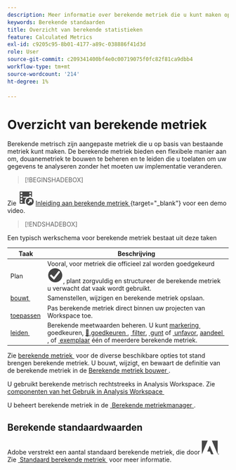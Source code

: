 ```yaml
---
description: Meer informatie over berekende metriek die u kunt maken op basis van bestaande metriek.
keywords: Berekende standaarden
title: Overzicht van berekende statistieken
feature: Calculated Metrics
exl-id: c9205c95-8b01-4177-a89c-038886f41d3d
role: User
source-git-commit: c209341400bf4e0c00719075f0fc82f81ca9dbb4
workflow-type: tm+mt
source-wordcount: '214'
ht-degree: 1%

---
```


# Overzicht van berekende metriek

Berekende metrisch zijn aangepaste metriek die u op basis van bestaande metriek kunt maken. De berekende metriek bieden een flexibele manier aan om, douanemetriek te bouwen te beheren en te leiden die u toelaten om uw gegevens te analyseren zonder het moeten uw implementatie veranderen.



>[!BEGINSHADEBOX]

Zie ![&#x200B; VideoCheckedOut &#x200B;](/help/assets/icons/VideoCheckedOut.svg) [&#x200B; Inleiding aan berekende metriek &#x200B;](https://video.tv.adobe.com/v/31787/?quality=12&learn=on){target="_blank"} voor een demo video.

>[!ENDSHADEBOX]

Een typisch werkschema voor berekende metriek bestaat uit deze taken

| Taak | Beschrijving |
| --- | --- |
| Plan | Vooral, voor metriek die officieel zal worden goedgekeurd ![&#x200B; CheckmarkCircle &#x200B;](/help/assets/icons/CheckmarkCircle.svg), plant zorgvuldig en structureer de berekende metriek u verwacht dat vaak wordt gebruikt. |
| [&#x200B; bouwt &#x200B;](/help/components/calc-metrics/cm-workflow/cm-build-metrics.md) | Samenstellen, wijzigen en berekende metriek opslaan. |
| [&#x200B; toepassen &#x200B;](/help/components/use-components-in-workspace.md) | Pas berekende metriek direct binnen uw projecten van Workspace toe. |
| [&#x200B; leiden &#x200B;](/help/components/calc-metrics/cm-workflow/cm-manager.md) | Berekende meetwaarden beheren. U kunt [&#x200B; markering &#x200B;](/help/components/calc-metrics/cm-workflow/cm-tagging.md) goedkeuren, [&#128279;](/help/components/calc-metrics/cm-workflow/cm-approving.md), [&#x200B; goedkeuren &#x200B;](/help/components/calc-metrics/cm-workflow/cm-approving.md), [&#x200B; filter &#x200B;](/help/components/calc-metrics/cm-workflow/cm-filter.md), [&#x200B; gunt &#x200B;](/help/components/calc-metrics/cm-workflow/cm-favorite.md) of [&#x200B; unfavor &#x200B;](/help/components/calc-metrics/cm-workflow/cm-favorite.md), [&#x200B; aandeel &#x200B;](/help/components/calc-metrics/cm-workflow/cm-sharing.md), of [&#x200B; exemplaar &#x200B;](/help/components/calc-metrics/cm-workflow/cm-copy.md) één of meerdere berekende metriek. |

Zie [&#x200B; berekende metriek &#x200B;](/help/components/calc-metrics/cm-workflow/cm-workflow.md) voor de diverse beschikbare opties tot stand brengen berekende metriek. U bouwt, wijzigt, en bewaart de definitie van de berekende metriek in de [&#x200B; Berekende metriek bouwer &#x200B;](cm-workflow/cm-build-metrics.md).

U gebruikt berekende metrisch rechtstreeks in Analysis Workspace. Zie [&#x200B; componenten van het Gebruik in Analysis Workspace &#x200B;](/help/components/use-components-in-workspace.md)

U beheert berekende metriek in de [&#x200B; Berekende metriekmanager &#x200B;](cm-workflow/cm-manager.md).

## Berekende standaardwaarden

Adobe verstrekt een aantal standaard berekende metriek, die door ![&#x200B; wordt geïdentificeerd AdobeLogoSmall &#x200B;](/help/assets/icons/AdobeLogoSmall.svg). Zie [&#x200B; Standaard berekende metriek &#x200B;](/help/components/calc-metrics/default-calcmetrics.md) voor meer informatie.
